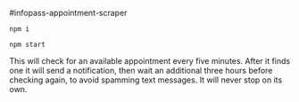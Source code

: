 #infopass-appointment-scraper

`npm i`

`npm start`

This will check for an available appointment every five minutes. After it finds one it will send a notification, then 
wait an additional three hours before checking again, to avoid spamming text messages. It will never stop on its own.